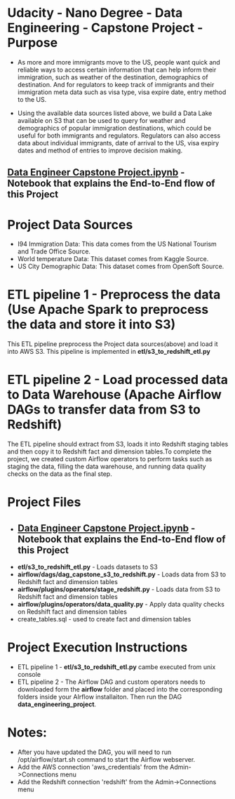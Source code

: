 # Udacity - Nano Degree - Data Engineering - Capstone Project - Purpose 
- As more and more immigrants move to the US, people want quick and reliable ways to access certain information that can help inform their immigration, such as weather of the destination, demographics of destination. And for regulators to keep track of immigrants and their immigration meta data such as visa type, visa expire date, entry method to the US.

- Using the available data sources listed above, we build a Data Lake available on S3 that can be used to query for weather and demographics of popular immigration destinations, which could be useful for both immigrants and regulators. Regulators can also access data about individual immigrants, date of arrival to the US, visa expiry dates and method of entries to improve decision making.

## [Data Engineer Capstone Project.ipynb](https://github.com/jirilmongeorge/Udacity-Nano_Degree_Data_Engineering_Capstone/blob/master/Data%20Engineer%20Capstone%20Project.ipynb) - Notebook that explains the End-to-End flow of this Project

# Project Data Sources
- I94 Immigration Data: This data comes from the US National Tourism and Trade Office Source. 
- World temperature Data: This dataset comes from Kaggle Source. 
- US City Demographic Data: This dataset comes from OpenSoft Source.  

# ETL pipeline 1 - Preprocess the data (**Use Apache Spark to preprocess the data and store it into S3**)
This ETL pipeline preprocess the Project data sources(above) and load it into AWS S3.  This pipeline is implemented in **etl/s3_to_redshift_etl.py**

# ETL pipeline 2 - Load processed data to Data Warehouse (**Apache Airflow DAGs to transfer data from S3 to Redshift**)
The ETL pipeline should extract from S3, loads it into Redshift staging tables and then copy it to Redshift fact and dimension tables.To complete the project, we created custom Airflow operators to perform tasks such as staging the data, filling the data warehouse, and running data quality checks on the data as the final step.

# Project Files
- ## [Data Engineer Capstone Project.ipynb](https://github.com/jirilmongeorge/Udacity-Nano_Degree_Data_Engineering_Capstone/blob/master/Data%20Engineer%20Capstone%20Project.ipynb) - Notebook that explains the End-to-End flow of this Project
- **etl/s3_to_redshift_etl.py** -  Loads datasets to S3
- **airflow/dags/dag_capstone_s3_to_redshift.py** - Loads data from S3 to Redshift fact and dimension tables
- **airflow/plugins/operators/stage_redshift.py** - Loads data from S3 to Redshift fact and dimension tables
- **airflow/plugins/operators/data_quality.py** - Apply data quality checks on Redshift fact and dimension tables
- create_tables.sql - used to create fact and dimension tables

# Project Execution Instructions
- ETL pipeline 1 - **etl/s3_to_redshift_etl.py** cambe executed from unix console
- ETL pipeline 2 - The Airflow DAG and custom operators needs to downloaded form the **airflow** folder and placed into the corresponding folders inside your AIrflow installaiton. Then run the DAG **data_engineering_project**.

# Notes: 
- After you have updated the DAG, you will need to run /opt/airflow/start.sh command to start the Airflow webserver. 
- Add the AWS connection 'aws_credentials' from the Admin->Connections menu
- Add the Redshift connection 'redshift' from the Admin->Connections menu

